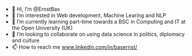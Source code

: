 - 👋 Hi, I’m @ErnstBas
- 👀 I’m interested in Web development, Machine Learing and NLP 
- 🌱 I’m currently learning part-time towards a BSC in Computing and IT at the Open University (UK)
- 💞️ I’m looking to collaborate on using data science in politics, diplomacy and culture
- 📫 How to reach me www.linkedin.com/in/basernst/

<!---
ErnstBas/ErnstBas is a ✨ special ✨ repository because its `README.md` (this file) appears on your GitHub profile.
You can click the Preview link to take a look at your changes.
--->
